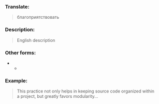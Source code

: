 ### Translate:
>благоприятствовать
### Description:
>English description 

### Other forms:
* *
### Example:
>This practice not only helps in keeping source code organized within a project, but greatly favors modularity...
